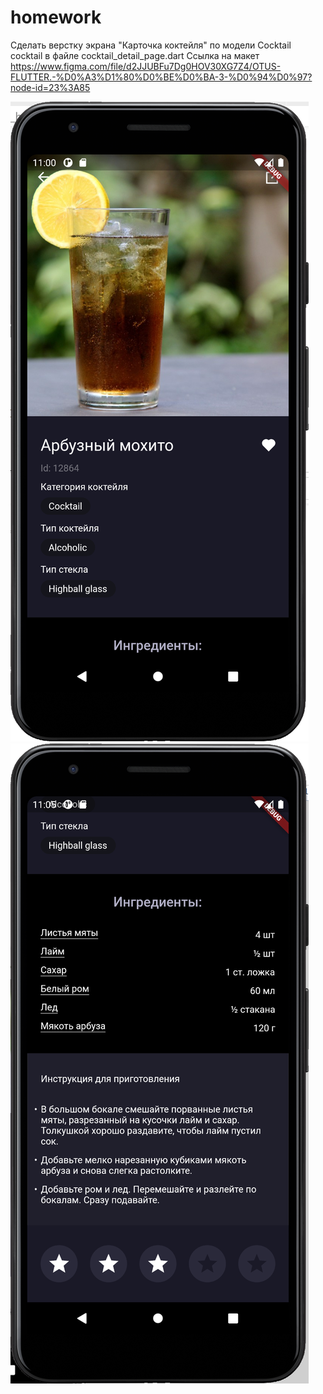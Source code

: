 # homework

Сделать верстку экрана "Карточка коктейля" по модели Cocktail cocktail в файле cocktail_detail_page.dart
Ссылка на макет https://www.figma.com/file/d2JJUBFu7Dg0HOV30XG7Z4/OTUS-FLUTTER.-%D0%A3%D1%80%D0%BE%D0%BA-3-%D0%94%D0%97?node-id=23%3A85

![alt text](screenshots/1.png "скрин 1")
![alt text](screenshots/2.png "скрин 2")


